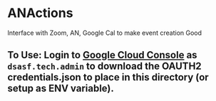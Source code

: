 # ANActions
Interface with Zoom, AN, Google Cal to make event creation Good

## To Use: Login to [Google Cloud Console](https://console.cloud.google.com/apis/credentials) as ```dsasf.tech.admin``` to download the OAUTH2 credentials.json to place in this directory (or setup as ENV variable).
